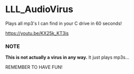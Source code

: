 # LLL_AudioVirus
Plays all mp3's I can find in your C drive in 60 seconds!

https://youtu.be/KX25k_KT3is

### NOTE
**This is not actually a virus in any way.** It just plays mp3s...

REMEMBER TO HAVE FUN!
